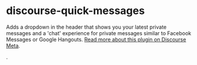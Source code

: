 # discourse-quick-messages

Adds a dropdown in the header that shows you your latest private messages and a 'chat' experience for private messages similar to Facebook Messages or Google Hangouts. [Read more about this plugin on Discourse Meta](https://meta.discourse.org/t/quick-messages-plugin/39188).

.
